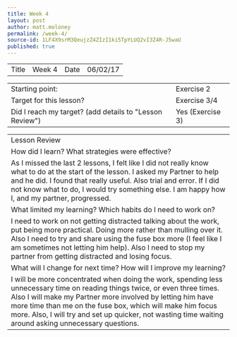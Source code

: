 ```yaml
---
title: Week 4
layout: post
author: matt.moloney
permalink: /week-4/
source-id: 1LF4X9srM3QeujzZ4ZIzI1ki5TpYLUQ2vI3Z4R-J5waU
published: true
---
```

<table>
  <tr>
    <td>Title</td>
    <td>Week 4</td>
    <td>Date</td>
    <td>06/02/17</td>
  </tr>
</table>


<table>
  <tr>
    <td>Starting point:</td>
    <td>Exercise 2</td>
  </tr>
  <tr>
    <td>Target for this lesson?</td>
    <td>Exercise 3/4</td>
  </tr>
  <tr>
    <td>Did I reach my target? 
(add details to "Lesson Review")</td>
    <td> Yes (Exercise 3)</td>
  </tr>
</table>


<table>
  <tr>
    <td>Lesson Review</td>
  </tr>
  <tr>
    <td>How did I learn? What strategies were effective? </td>
  </tr>
  <tr>
    <td>As I missed the last 2 lessons, I felt like I did not really know what to do at the start of the lesson. I asked my Partner to help and he did. I found that really useful. Also trial and error. If I did not know what to do, I would try something else. I am happy how I, and my partner, progressed.</td>
  </tr>
  <tr>
    <td>What limited my learning? Which habits do I need to work on? </td>
  </tr>
  <tr>
    <td>I need to work on not getting distracted talking about the work, put being more practical. Doing more rather than mulling over it. Also I need to try and share using the fuse box more (I feel like I am sometimes not letting him help). Also I need to stop my partner from getting distracted and losing focus.</td>
  </tr>
  <tr>
    <td>What will I change for next time? How will I improve my learning?</td>
  </tr>
  <tr>
    <td>I will be more concentrated when doing the work, spending less unnecessary time on reading things twice, or even three times. Also I will make my Partner more involved by letting him have more time than me on the fuse box, which will make him focus more. Also, I will try and set up quicker, not wasting time waiting around asking unnecessary questions.</td>
  </tr>
</table>


